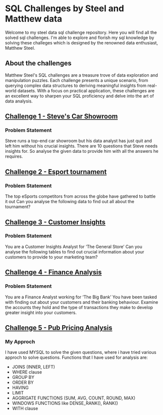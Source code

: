 # SQL Challenges by Steel and Matthew data
Welcome to my steel data sql challenge repository. Here you will find all the solved sql challenges. 
I'm able to explore and florish my sql knowledge by solving these challeges which is designed by the renowned data enthusiast, Matthew Steel. 

## About the challenges
Matthew Steel's SQL challenges are a treasure trove of data exploration and manipulation puzzles. Each challenge presents a unique scenario, from querying complex data structures to deriving meaningful insights from real-world datasets. With a focus on practical application, these challenges are an excellent way to sharpen your SQL proficiency and delve into the art of data analysis.

## [Challenge 1 - Steve's Car Showroom](https://github.com/kiransuryaa/Steel_data_sql_Challenges/blob/main/Challenge%201%20-%20Steve's_Car_Showroom.sql)
### Problem Statement
Steve runs a top-end car showroom but his data analyst has just quit and left him without his crucial insights. 
There are 10 questions that Steve needs insights for. 
So analyse the given data to provide him with all the answers he requires.

## [Challenge 2 - Esport tournament](https://github.com/kiransuryaa/Steel_data_sql_Challenges/blob/main/Challenge%202%20-%20esport_data_analysis.sql)
### Problem Statement
The top eSports competitors from across the globe have gathered to battle it out
Can you analyse the following data to find out all about the tournament?


## [Challenge 3 - Customer Insights](https://github.com/kiransuryaa/Steel_data_sql_Challenges/blob/main/Challenge%203%20-%20customer_insights.sql)
### Problem Statement
You are a Customer Insights Analyst for ‘The General Store’
Can you analyse the following tables to find out crucial information about your customers to provide to your marketing team?


## [Challenge 4 - Finance Analysis](https://github.com/kiransuryaa/Steel_data_sql_Challenges/blob/main/Challenge%204%20-%20Finance_Data_Analysis.sql)
### Problem Statement
You are a Finance Analyst working for ‘The Big Bank’
You have been tasked with finding out about your customers and their banking behaviour. Examine the accounts they hold and the type of transactions they make to develop greater insight into your customers.


## [Challenge 5 - Pub Pricing Analysis](https://github.com/kiransuryaa/Steel_data_sql_Challenges/blob/main/Challenge%205%20-%20Pub_Pricing_Analysis.sql)

### My Approch 
I have used MYSQL to solve the given questions, where i have tried various approch to solve questions.
Functions that I have used for analysis are:
  - JOINS (INNER, LEFT)
  - WHERE clause
  - GROUP BY 
  - ORDER BY
  - HAVING
  - LIMIT
  - AGGRIGATE FUNCTIONS (SUM, AVG, COUNT, ROUND, MAX)
  - WINDOWS FUNCTIONS like DENSE_RANK(), RANK()
  - WITH clause

